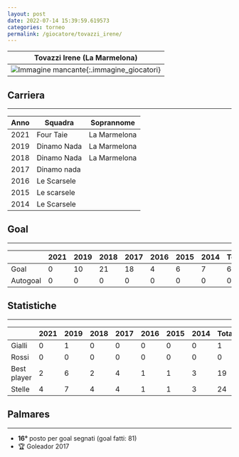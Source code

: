 ```yaml
---
layout: post
date: 2022-07-14 15:39:59.619573
categories: torneo
permalink: /giocatore/tovazzi_irene/
---
```

<link rel='stylesheets' href='./../assets/giocatori.css'>

| Tovazzi Irene (La Marmelona) |
|:-----:|
| ![Immagine mancante]('./../../assets/giocatori/tovazzi_irene.png){:.immagine_giocatori} |


## Carriera
----

|Anno|Squadra|Soprannome|
|:---:|---|---|
|2021|Four Taie|La Marmelona|
|2019|Dinamo Nada|La Marmelona|
|2018|Dinamo Nada|La Marmelona|
|2017|Dinamo nada||
|2016|Le Scarsele||
|2015|Le scarsele||
|2014|Le Scarsele||


## Goal
----

| |2021|2019|2018|2017|2016|2015|2014| Totale |
|---|---|---|---|---|---|---|---|---|
|Goal|0|10|21|18|4|6|7|66|
|Autogoal|0|0|0|0|0|0|0|0|


## Statistiche
----

| |2021|2019|2018|2017|2016|2015|2014| Totale |
|---|---|---|---|---|---|---|---|---|
|Gialli|0|1|0|0|0|0|0|1|
|Rossi|0|0|0|0|0|0|0|0|
|Best player|2|6|2|4|1|1|3|19|
|Stelle|4|7|4|4|1|1|3|24|


## Palmares
----

- **16°** posto per goal segnati (goal fatti: 81)
- 🏆 Goleador 2017